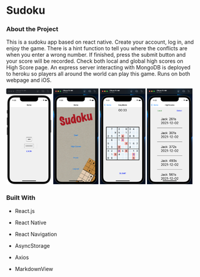 # Sudoku



### About the Project

This is a sudoku app based on react native. Create your account, log in, and enjoy the game. There is a hint function to tell you where the conflicts are when you enter a wrong number. If finished, press the submit button and your score will be recorded. Check both local and global high scores on High Score page.  An express server interacting with MongoDB is deployed to heroku so players all around the world can play this game. Runs on both webpage and iOS.

<img src="https://github.com/GodDamnGitHub/Sudoku/blob/CPA5/img/e01.png?raw=true" style="zoom: 25%;" />

<img src="https://github.com/GodDamnGitHub/Sudoku/blob/CPA5/img/e02.png?raw=true" style="zoom:  25%;" />

<img src="https://github.com/GodDamnGitHub/Sudoku/blob/CPA5/img/e03.png?raw=true" style="zoom: 25%;" />

<img src="https://github.com/GodDamnGitHub/Sudoku/blob/CPA5/img/e04.png?raw=true" style="zoom:  25%;" />



### Built With

- React.js

- React Native

- React Navigation

- AsyncStorage 
- Axios
- MarkdownView



  



